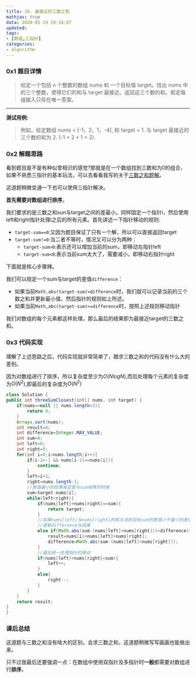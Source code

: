 ```yaml
---
title: 16. 最接近的三数之和
mathjax: true
data: 2020-05-19 19:34:07
updated:
tags:
- [数组,三指针]
categories:
- algorithm
---
```


### 0x1 题目详情

> 给定一个包括 n 个整数的数组 nums 和 一个目标值 target。找出 nums 中的三个整数，使得它们的和与 target 最接近。返回这三个数的和。假定每组输入只存在唯一答案。

---
**测试用例:**
> 例如，给定数组 nums = [-1，2，1，-4], 和 target = 1.
与 target 最接近的三个数的和为 2. (-1 + 2 + 1 = 2).

### 0x2 解题思路

看到题目是不是有种似曾相识的感觉?那就是在一个数组找到三数和为0的组合，如果不熟悉三指针的基本玩法，可以去看看我写的关于[三数之和题解](三数之和.md)。

这道题稍微变通一下也可以使用三指针解决。

**首先需要对数组进行排序**。

我们要求的是三数之和sun与target之间的差最小。同样固定一个指针i，然后使用left和right指针处理i之后的所有元素。首先讲述一下指针移动的规则:

- `target-sum==0`:又因为题目保证了只有一个解，所以可以直接返回target
- `target-sum!=0`:当二者不等时，情况又可以分为两种：
  - `target-sum>0`:表示还可以增加当前的sum，即移动左指针left
  - `target-sum<0`:表示当前sum太大了，需要减小，即移动右指针right

下面就是核心步骤辣。

我们可以规定一个sum与target的差值`difference`：

- 如果当前`Math.abs(target-sum)<difference`时，我们就可以记录当前的三个数之和并更新最小值，然后指针的规则如上所述。
- 如果当前`Math,abc(target-sum)>=difference`时，按照上述规则移动指针

我们对数组的每个元素都这样处理，那么最后的结果即为最接近target的三数之和。

### 0x3 代码实现

理解了上述思路之后，代码实现就非常简单了，跟求三数之和的代码没有什么大的差别。

因为对数组进行了排序，所以复杂度至少为$O(NlogN)$,而后处理每个元素的复杂度为$O(N^2)$,即最后的复杂度为$O(N^2)$

``` java
class Solution {
public int threeSumClosest(int[] nums, int target) {
    if(nums==null || nums.length<3){
        return 0;
    }
    Arrays.sort(nums);
    int result=0;
    int difference=Integer.MAX_VALUE;
    int sum=0;
    int left=0;
    int right=0;
    for(int i=0;i<nums.length;i++){
        if(i-1>-1 && nums[i-1]==nums[i]){
            continue;
        }
        left=i+1;
        right=nums.length-1;
        //差值最小的结果肯定是与sum相等的时候
        sum=target-nums[i];
        while(left<right){
            if(nums[left]+nums[right]==sum){
                return target;
            }
            //如果nums[left]与nums[right]的和与当前目标sum的差值小于最小的差值，那么
            //更新difference与结果
            else if(Math.abs(sum-(nums[left]+nums[right]))<difference){
                result=nums[i]+nums[left]+nums[right];
                difference=Math.abs(sum-(nums[left]+nums[right]));
            }
            //最后统一处理指针的移动
            if(nums[left]+nums[right]<sum){
                left++;
            }
            else{
                right--;
            }
        }
    }
    return result;
}
}

```

### 课后总结

这道题与三数之和没有啥大的区别，会求三数之和，这道题稍微写写画画也能做出来。

只不过我最后还要强调一点：在数组中使用双指针及多指针时**一般**都需要对数组进行**排序**。